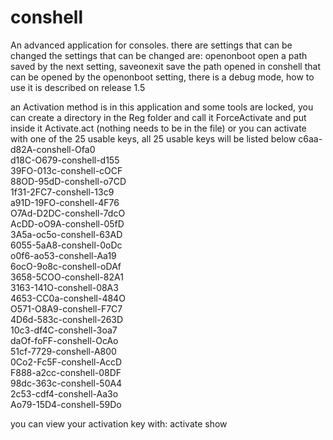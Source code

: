 # conshell
An advanced application for consoles.
there are settings that can be changed
the settings that can be changed are:
openonboot open a path saved by the next setting, 
saveonexit save the path opened in conshell that can be opened by the openonboot setting, 
there is a debug mode, how to use it is described on release 1.5

an Activation method is in this application and some tools are locked, you can create a directory in the Reg folder and call it ForceActivate and put inside it Activate.act (nothing needs to be in the file) or you can activate with one of the 25 usable keys, all 25 usable keys will be listed below
c6aa-d82A-conshell-Ofa0   
d18C-O679-conshell-d155   
39FO-013c-conshell-cOCF   
88OD-95dD-conshell-o7CD   
1f31-2FC7-conshell-13c9   
a91D-19FO-conshell-4F76   
O7Ad-D2DC-conshell-7dcO   
AcDD-oO9A-conshell-05fD   
3A5a-oc5o-conshell-63AD   
6055-5aA8-conshell-0oDc   
o0f6-ao53-conshell-Aa19   
6ocO-9o8c-conshell-oDAf   
3658-5COO-conshell-82A1   
3163-141O-conshell-08A3   
4653-CC0a-conshell-484O   
O571-O8A9-conshell-F7C7   
4D6d-583c-conshell-263D   
10c3-df4C-conshell-3oa7   
daOf-foFF-conshell-OcAo   
51cf-7729-conshell-A800   
0Co2-Fc5F-conshell-AccD   
F888-a2cc-conshell-08DF   
98dc-363c-conshell-50A4   
2c53-cdf4-conshell-Aa3o   
Ao79-15D4-conshell-59Do   

you can view your activation key with: activate show
